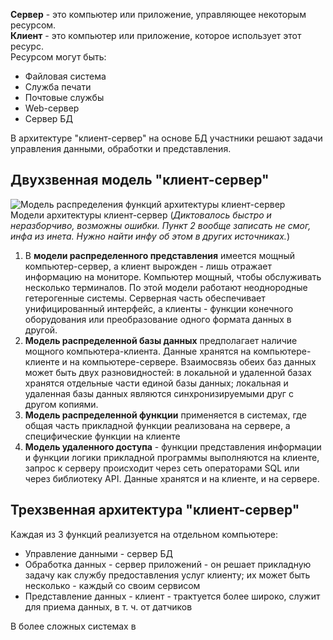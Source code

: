 **Сервер** - это компьютер или приложение, управляющее некоторым ресурсом.  
**Клиент** - это компьютер или приложение, которое использует этот ресурс.  
Ресурсом могут быть:
- Файловая система
- Служба печати
- Почтовые службы
- Web-сервер
- Сервер БД
  
В архитектуре "клиент-сервер" на основе БД участники решают задачи управления данными, обработки и представления. 
## Двухзвенная модель "клиент-сервер"
![Модель распределения функций архитектуры клиент-сервер](12_01.%20Модель%20распределения%20функций%20двухзвенной%20архитектуры%20клиент-сервер.png)  
Модели архитектуры клиент-сервер (*Диктовалось быстро и неразборчиво, возможны ошибки. Пункт 2 вообще записать не смог, инфа из инета. Нужно найти инфу об этом в других источниках.*)
1. В **модели распределенного представления** имеется мощный компьютер-сервер, а клиент вырожден - лишь отражает информацию на мониторе. Компьютер мощный, чтобы обслуживать несколько терминалов. По этой модели работают неоднородные гетерогенные системы. Серверная часть обеспечивает унифицированный интерфейс, а клиенты - функции конечного оборудования или преобразование одного формата данных в другой.
2. **Модель распределенной базы данных** предполагает наличие мощного компьютера-клиента. Данные хранятся на компьютере-клиенте и на компьютере-сервере. Взаимосвязь обеих баз данных может быть двух разновидностей: в локальной и удаленной базах хранятся отдельные части единой базы данных; локальная и удаленная базы данных являются синхронизируемыми друг с другом копиями.
3. **Модель распределенной функции** применяется в системах, где общая часть прикладной функции реализована на сервере, а специфические функции на клиенте
4. **Модель удаленного доступа** - функции представления информации и функции логики прикладной программы выполняются на клиенте, запрос к серверу происходит через сеть операторами SQL или через библиотеку API. Данные хранятся и на клиенте, и на сервере. 
## Трехзвенная архитектура "клиент-сервер"
Каждая из 3 функций реализуется на отдельном компьютере:
- Управление данными - сервер БД
- Обработка данных - сервер приложений - он решает прикладную задачу как службу предоставления услуг клиенту; их может быть несколько - каждый со своим сервисом
- Представление данных - клиент - трактуется более широко, служит для приема данных, в т. ч. от датчиков
  
В более сложных системах в
